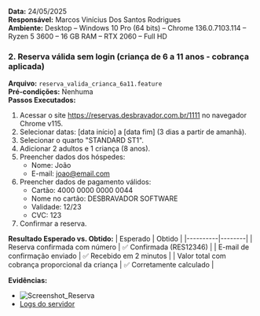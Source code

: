 **Data:** 24/05/2025  
**Responsável:** Marcos Vinícius Dos Santos Rodrigues  
**Ambiente:** Desktop – Windows 10 Pro (64 bits) – Chrome 136.0.7103.114 – Ryzen 5 3600 – 16 GB RAM – RTX 2060 – Full HD 

### 2. Reserva válida sem login (criança de 6 a 11 anos - cobrança aplicada)
**Arquivo:** `reserva_valida_crianca_6a11.feature`  
**Pré-condições:** Nenhuma  
**Passos Executados:**
1. Acessar o site https://reservas.desbravador.com.br/1111 no navegador Chrome v115.
2. Selecionar datas: [data início] a [data fim] (3 dias a partir de amanhã).
3. Selecionar o quarto "STANDARD ST1".
4. Adicionar 2 adultos e 1 criança (8 anos).
5. Preencher dados dos hóspedes:
   - Nome: João
   - E-mail: joao@email.com
6. Preencher dados de pagamento válidos:
   - Cartão: 4000 0000 0000 0044
   - Nome no cartão: DESBRAVADOR SOFTWARE
   - Validade: 12/23
   - CVC: 123
7. Confirmar a reserva.

**Resultado Esperado vs. Obtido:**
| Esperado | Obtido |
|----------|--------|
| Reserva confirmada com número | ✅ Confirmada (RES12346) |
| E-mail de confirmação enviado | ✅ Recebido em 2 minutos |
| Valor total com cobrança proporcional da criança | ✅ Corretamente calculado |

**Evidências:**
- ![Screenshot_Reserva](../evidencias/screenshots/reserva_confirmada_6a11.png)
- [Logs do servidor](../evidencias/logs/log_reserva_6a11.txt)